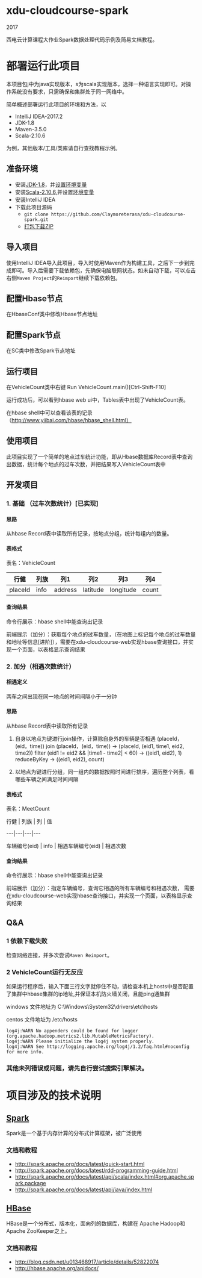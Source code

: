 # xdu-cloudcourse-spark

2017

西电云计算课程大作业Spark数据处理代码示例及简易文档教程。

# 部署运行此项目

本项目包j中为java实现版本，s为scala实现版本，选择一种语言实现即可。对操作系统没有要求，只需确保和集群处于同一网络中。

简单概述部署运行此项目的环境和方法，以

- IntelliJ IDEA-2017.2
- JDK-1.8
- Maven-3.5.0
- Scala-2.10.6

为例，其他版本/工具/类库请自行查找教程示例。

## 准备环境

- 安装[JDK-1.8](http://www.oracle.com/technetwork/java/javase/downloads/jdk8-downloads-2133151.html)，并[设置环境变量](http://jingyan.baidu.com/article/925f8cb836b26ac0dde0569e.html)
- 安装[Scala-2.10.6](http://www.scala-lang.org/download/2.10.6.html),并设置[环境变量](http://www.runoob.com/scala/scala-install.html)
- 安装IntelliJ IDEA
- 下载此项目源码
  - `git clone https://github.com/Claymoreterasa/xdu-cloudcourse-spark.git`
  - [打包下载ZIP](https://github.com/Claymoreterasa/xdu-cloudcourse-spark/archive/master.zip)

## 导入项目

使用IntelliJ IDEA导入此项目，导入时使用Maven作为构建工具，之后下一步到完成即可。导入后需要下载依赖包，先确保电脑联网状态。如未自动下载，可以点击右侧`Maven Project`的`Reimport`继续下载依赖包。

## 配置Hbase节点

在HbaseConf类中修改Hbase节点地址

## 配置Spark节点

在SC类中修改Spark节点地址

## 运行项目

在VehicleCount类中右键 Run VehicleCount.main()[Ctrl-Shift-F10]

运行成功后，可以看到hbase web ui中，Tables表中出现了VehicleCount表。

在hbase shell中可以查看该表的记录（http://www.yiibai.com/hbase/hbase_shell.html）

## 使用项目

此项目实现了一个简单的地点过车统计功能，即从Hbase数据库Record表中查询出数据，统计每个地点的过车次数，并把结果写入VehicleCount表中

## 开发项目
### 1.  基础 （过车次数统计）[已实现]

#### 思路

从hbase Record表中读取所有记录，按地点分组，统计每组内的数量。

#### 表格式

表名：VehicleCount

|行健|列族|列1|列2|列3|列4|
|---|---|---|---|---|---
|placeId|info|address|latitude|longitude|count

#### 查询结果
命令行展示：hbase shell中能查询出记录

前端展示（加分）：获取每个地点的过车数量，（在地图上标记每个地点的过车数量和地址等信息[进阶]），需要在xdu-cloudcourse-web实现hbase查询接口，并实现一个页面，以表格显示查询结果

### 2. 加分（相遇次数统计）

#### 相遇定义

两车之间出现在同一地点的时间间隔小于一分钟

#### 思路

从hbase Record表中读取所有记录
1. 自身以地点为键进行join操作，计算除自身外的车辆是否相遇
(placeId，(eid，time)) join (placeId，(eid，time)) ->
(placeId, (eid1, time1, eid2, time2)) filter (eid1 != eid2 && |time1 - time2| < 60) ->
((eid1, eid2), 1) reduceByKey ->
((eid1, eid2), count)

2. 以地点为键进行分组，同一组内的数据按照时间进行排序，遍历整个列表，看哪些车辆之间满足时间间隔

#### 表格式

表名：MeetCount

行健 | 列族 | 列 | 值

---|---|---|---

车辆编号(eid) | info  |  相遇车辆编号(eid)  | 相遇次数

#### 查询结果
命令行展示：hbase shell中能查询出记录

前端展示（加分）：指定车辆编号，查询它相遇的所有车辆编号和相遇次数， 需要在xdu-cloudcourse-web实现hbase查询接口，并实现一个页面，以表格显示查询结果


## **Q&A**

### 1 依赖下载失败

检查网络连接，并多次尝试`Maven Reimport`。

### 2 VehicleCount运行无反应
如果运行程序后，输入下面三行文字就停住不动，请检查本机上hosts中是否配置了集群中hbase集群的ip地址,并保证本机防火墙关闭，且能ping通集群

windows 文件地址为 C:\Windows\System32\drivers\etc\hosts

centos 文件地址为 /etc/hosts
```
log4j:WARN No appenders could be found for logger (org.apache.hadoop.metrics2.lib.MutableMetricsFactory).
log4j:WARN Please initialize the log4j system properly.
log4j:WARN See http://logging.apache.org/log4j/1.2/faq.html#noconfig for more info.
```

### **其他未列错误或问题，请先自行尝试搜索引擎解决。**

# 项目涉及的技术说明

## [Spark](http://spark.apache.org/)

Spark是一个基于内存计算的分布式计算框架，被广泛使用

### 文档和教程

- <http://spark.apache.org/docs/latest/quick-start.html>
- <http://spark.apache.org/docs/latest/rdd-programming-guide.html>
- <http://spark.apache.org/docs/latest/api/scala/index.html#org.apache.spark.package>
- <http://spark.apache.org/docs/latest/api/java/index.html>


## [HBase](https://hbase.apache.org/)

HBase是一个分布式，版本化，面向列的数据库，构建在 Apache Hadoop和 Apache ZooKeeper之上。

### 文档和教程

- <http://blog.csdn.net/u013468917/article/details/52822074>
- <http://hbase.apache.org/apidocs/>
